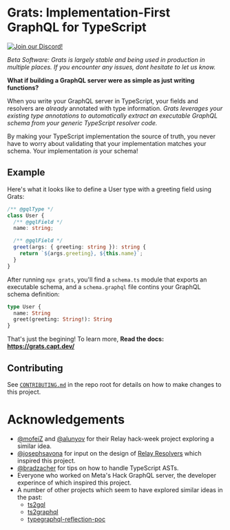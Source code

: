 # Grats: Implementation-First GraphQL for TypeScript

[![Join our Discord!](https://img.shields.io/discord/1089650710796320868?logo=discord)](https://capt.dev/grats-chat)

_Beta Software: Grats is largely stable and being used in production in multiple places. If you encounter any issues, dont hesitate to let us know._

**What if building a GraphQL server were as simple as just writing functions?**

When you write your GraphQL server in TypeScript, your fields and resolvers
are _already_ annotated with type information. _Grats leverages your existing
type annotations to automatically extract an executable GraphQL schema from your
generic TypeScript resolver code._

By making your TypeScript implementation the source of truth, you never have to
worry about validating that your implementation matches your schema. Your
implementation _is_ your schema!

## Example

Here's what it looks like to define a User type with a greeting field using Grats:

```ts
/** @gqlType */
class User {
  /** @gqlField */
  name: string;

  /** @gqlField */
  greet(args: { greeting: string }): string {
    return `${args.greeting}, ${this.name}`;
  }
}
```

After running `npx grats`, you'll find a `schema.ts` module that exports an executable schema, and a `schema.graphql` file contins your GraphQL schema definition:

```graphql
type User {
  name: String
  greet(greeting: String!): String
}
```

That's just the begining! To learn more, **Read the docs: https://grats.capt.dev/**

## Contributing

See [`CONTRIBUTING.md`](./CONTRIBUTING.md) in the repo root for details on how to make changes to this project.

# Acknowledgements

- [@mofeiZ](https://github.com/mofeiZ) and [@alunyov](https://github/alunyov) for their Relay hack-week project exploring a similar idea.
- [@josephsavona](https://github.com/josephsavona) for input on the design of [Relay Resolvers](https://relay.dev/docs/guides/relay-resolvers/) which inspired this project.
- [@bradzacher](https://github.com/bradzacher) for tips on how to handle TypeScript ASTs.
- Everyone who worked on Meta's Hack GraphQL server, the developer experince of which inspired this project.
- A number of other projects which seem to have explored similar ideas in the past:
  - [ts2gql](https://github.com/convoyinc/ts2gql)
  - [ts2graphql](https://github.com/cevek/ts2graphql)
  - [typegraphql-reflection-poc](https://github.com/MichalLytek/typegraphql-reflection-poc)
